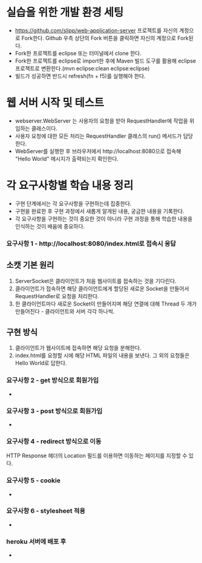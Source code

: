 # 실습을 위한 개발 환경 세팅
* https://github.com/slipp/web-application-server 프로젝트를 자신의 계정으로 Fork한다. Github 우측 상단의 Fork 버튼을 클릭하면 자신의 계정으로 Fork된다.
* Fork한 프로젝트를 eclipse 또는 터미널에서 clone 한다.
* Fork한 프로젝트를 eclipse로 import한 후에 Maven 빌드 도구를 활용해 eclipse 프로젝트로 변환한다.(mvn eclipse:clean eclipse:eclipse)
* 빌드가 성공하면 반드시 refresh(fn + f5)를 실행해야 한다.

# 웹 서버 시작 및 테스트
* webserver.WebServer 는 사용자의 요청을 받아 RequestHandler에 작업을 위임하는 클래스이다.
* 사용자 요청에 대한 모든 처리는 RequestHandler 클래스의 run() 메서드가 담당한다.
* WebServer를 실행한 후 브라우저에서 http://localhost:8080으로 접속해 "Hello World" 메시지가 출력되는지 확인한다.

# 각 요구사항별 학습 내용 정리
* 구현 단계에서는 각 요구사항을 구현하는데 집중한다. 
* 구현을 완료한 후 구현 과정에서 새롭게 알게된 내용, 궁금한 내용을 기록한다.
* 각 요구사항을 구현하는 것이 중요한 것이 아니라 구현 과정을 통해 학습한 내용을 인식하는 것이 배움에 중요하다. 

### 요구사항 1 - http://localhost:8080/index.html로 접속시 응답
## 소캣 기본 원리
1. ServerSocket은 클라이언트가 처음 웹사이트를 접속하는 것을 기다린다.
2. 클라이언트가 접속하면 해당 클라이언트에게 할당된 새로운 Socket을 만들어서 RequestHandler로 요청을 처리한다.
3. 한 클라이언트마다 새로운 Socket이 만들어지며 해당 연결에 대해 Thread 두 개가 만들어진다 - 클라이언트와 서버 각각 하나씩.

## 구현 방식
1. 클라이언트가 웹사이트에 접속하면 해당 요청을 분해한다.
2. index.html를 요청할 시에 해당 HTML 파일의 내용을 보낸다. 그 외의 요청들은 Hello World로 답한다.

### 요구사항 2 - get 방식으로 회원가입
* 

### 요구사항 3 - post 방식으로 회원가입
* 

### 요구사항 4 - redirect 방식으로 이동
HTTP Response 헤더의 Location 필드를 이용하면 이동하는 페이지를 지정할 수 있다.

### 요구사항 5 - cookie
* 

### 요구사항 6 - stylesheet 적용
* 

### heroku 서버에 배포 후
* 